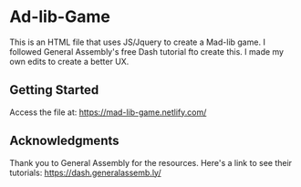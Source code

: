 # Ad-lib-Game

This is an HTML file that uses JS/Jquery to create a Mad-lib game. I followed General Assembly's free Dash tutorial fto create this. I made my own edits to create a better UX.

## Getting Started

Access the file at:
https://mad-lib-game.netlify.com/

## Acknowledgments

Thank you to General Assembly for the resources. Here's a link to see their tutorials:
https://dash.generalassemb.ly/
